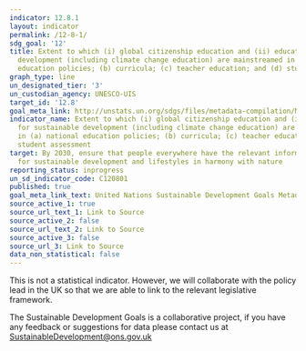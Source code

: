 ```yaml
---
indicator: 12.8.1
layout: indicator
permalink: /12-8-1/
sdg_goal: '12'
title: Extent to which (i) global citizenship education and (ii) education for sustainable
  development (including climate change education) are mainstreamed in (a) national
  education policies; (b) curricula; (c) teacher education; and (d) student assessment
graph_type: line
un_designated_tier: '3'
un_custodian_agency: UNESCO-UIS
target_id: '12.8'
goal_meta_link: http://unstats.un.org/sdgs/files/metadata-compilation/Metadata-Goal-12.pdf
indicator_name: Extent to which (i) global citizenship education and (ii) education
  for sustainable development (including climate change education) are mainstreamed
  in (a) national education policies; (b) curricula; (c) teacher education; and (d)
  student assessment
target: By 2030, ensure that people everywhere have the relevant information and awareness
  for sustainable development and lifestyles in harmony with nature
reporting_status: inprogress
un_sd_indicator_code: C120801
published: true
goal_meta_link_text: United Nations Sustainable Development Goals Metadata (pdf 782kB)
source_active_1: true
source_url_text_1: Link to Source
source_active_2: false
source_url_text_2: Link to Source
source_active_3: false
source_url_3: Link to Source
data_non_statistical: false
---
```


This is not a statistical indicator. However, we will collaborate with the policy lead in the UK so that we are able to link to the relevant legislative framework.

The Sustainable Development Goals is a collaborative project, if you have any feedback or suggestions for data please contact us at <SustainableDevelopment@ons.gov.uk>  

